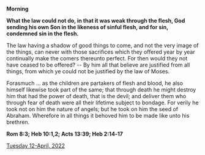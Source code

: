 **Morning**

**What the law could not do, in that it was weak through the flesh, God sending his own Son in the likeness of sinful flesh, and for sin, condemned sin in the flesh.**
 
The law having a shadow of good things to come, and not the very image of the things, can never with those sacrifices which they offered year by year continually make the comers thereunto perfect. For then would they not have ceased to be offered? -- By him all that believe are justified from all things, from which ye could not be justified by the law of Moses.
 
Forasmuch ... as the children are partakers of flesh and blood, he also himself likewise took part of the same; that through death he might destroy him that had the power of death, that is the devil; and deliver them who through fear of death were all their lifetime subject to bondage. For verily he took not on him the nature of angels; but he took on him the seed of Abraham. Wherefore in all things it behoved him to be made like unto his brethren.  

**Rom 8:3; Heb 10:1,2; Acts 13:39; Heb 2:14‑17**

[Tuesday 12-April, 2022](https://t.me/daily_light)
